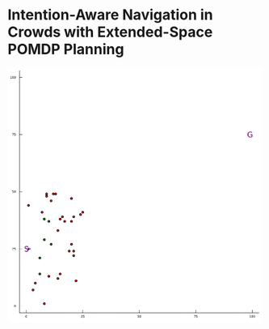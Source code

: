 # Intention-Aware Navigation in Crowds with Extended-Space POMDP Planning 

![grab-landing-page](https://github.com/himanshugupta1009/extended_space_navigation_pomdp/blob/master/media/safe_planner2.gif)
